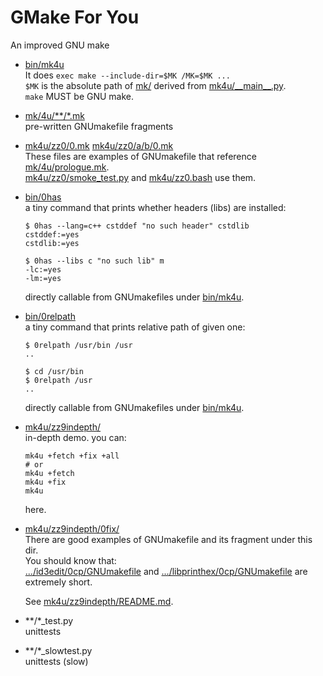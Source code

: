 # GMake For You

An improved GNU make

- [bin/mk4u](bin/mk4u)  
  It does `exec make --include-dir=$MK /MK=$MK ...`  
  `$MK` is the absolute path of [mk/](mk/)
  derived from [mk4u/_\_main__.py](mk4u/__main__.py).  
  `make` MUST be GNU make.
- [mk/4u/**/*.mk](mk/4u/)  
  pre-written GNUmakefile fragments
- [mk4u/zz0/0.mk](mk4u/zz0/0.mk) [mk4u/zz0/a/b/0.mk](mk4u/zz0/a/b/0.mk)  
  These files are examples of GNUmakefile that reference
  [mk/4u/prologue.mk](mk/4u/prologue.mk).  
  [mk4u/zz0/smoke_test.py](mk4u/zz0/smoke_test.py) and
  [mk4u/zz0.bash](mk4u/zz0.bash) use them.
- [bin/0has](bin/0has)  
  a tiny command that prints whether headers (libs) are installed:
    ```shell
    $ 0has --lang=c++ cstddef "no such header" cstdlib
    cstddef:=yes
    cstdlib:=yes

    $ 0has --libs c "no such lib" m
    -lc:=yes
    -lm:=yes
    ```
  directly callable from GNUmakefiles under [bin/mk4u](bin/mk4u).
- [bin/0relpath](bin/0relpath)  
  a tiny command that prints relative path of given one:
    ```shell
    $ 0relpath /usr/bin /usr
    ..

    $ cd /usr/bin
    $ 0relpath /usr
    ..
    ```
  directly callable from GNUmakefiles under [bin/mk4u](bin/mk4u).
- [mk4u/zz9indepth/](mk4u/zz9indepth/)  
  in-depth demo.
  you can:
    ```shell
    mk4u +fetch +fix +all
    # or
    mk4u +fetch
    mk4u +fix
    mk4u
    ```
  here.

- [mk4u/zz9indepth/0fix/](mk4u/zz9indepth/0fix/)  
  There are good examples of GNUmakefile and its fragment under this dir.  
  You should know that:  
  [.../id3edit/0cp/GNUmakefile](
    mk4u/zz9indepth/0fix/id3edit/0cp/GNUmakefile
  ) and
  [.../libprinthex/0cp/GNUmakefile](
    mk4u/zz9indepth/0fix/libprinthex/0cp/GNUmakefile
  )
  are extremely short.

  See [mk4u/zz9indepth/README.md](mk4u/zz9indepth/README.md).

- **/*_test.py  
  unittests

- **/*_slowtest.py  
  unittests (slow)

